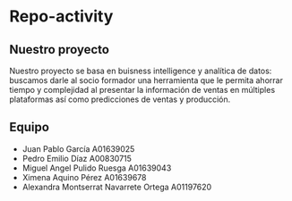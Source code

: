 # Repo-activity
## Nuestro proyecto
Nuestro proyecto se basa en buisness intelligence y analítica de datos: buscamos darle al socio formador una herramienta que le permita ahorrar tiempo y complejidad al presentar la información de ventas en múltiples plataformas así como predicciones de ventas y producción. 
## Equipo
- Juan Pablo García A01639025
- Pedro Emilio Díaz A00830715
- Miguel Angel Pulido Ruesga A01639043
- Ximena Aquino Pérez A01639678
- Alexandra Montserrat Navarrete Ortega A01197620

